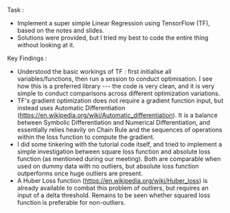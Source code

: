 Task :
- Implement a super simple Linear Regression using TensorFlow (TF), based on the notes and slides.
- Solutions were provided, but I tried my best to code the entire thing without looking at it.

Key Findings :
- Understood the basic workings of TF : first initialise all variables/functions, then run a session to conduct optimisation. I see how this is a preferred library --- the code is very clean, and it is very simple to conduct comparisons across different optimization variations.
- TF's gradient optimization does not require a gradient function input, but instead uses Automatic Differentiation (https://en.wikipedia.org/wiki/Automatic_differentiation). It is a balance between Symbolic Differentiation and Numerical Differentiation, and essentially relies heavily on Chain Rule and the sequences of operations within the loss function to compute the gradient.
- I did some tinkering with the tutorial code itself, and tried to implement a simple investigation between square loss function and absolute loss function (as mentioned during our meeting). Both are comparable when used on dummy data with no outliers, but absolute loss function outperforms once huge outliers are present.
- A Huber Loss function (https://en.wikipedia.org/wiki/Huber_loss) is already available to  combat this problem of outliers, but requires an input of a delta threshold. Remains to be seen whether squared loss function is preferable for non-outliers. 